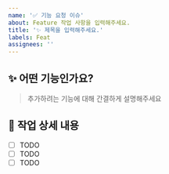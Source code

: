 ```yaml
---
name: '✅ 기능 요청 이슈'
about: Feature 작업 사항을 입력해주세요.
title: '✨ 제목을 입력해주세요.'
labels: Feat
assignees: ''
---
```


<!-- 참고할만한 자료가 없다면 삭제해주세요. -->

<!-- 요청에 맞는 이모지를 골라, 제목과 함께 달아주세요! -->
<!--
🎨	코드의 형식 / 구조를 개선 할 때
📰	새 파일을 만들 때
📝	사소한 코드 또는 언어를 변경할 때
🐎	성능을 향상시킬 때
📚	문서를 쓸 때
🐛	버그 reporting할 때, @FIXME 주석 태그 삽입
🚑	버그를 고칠 때
🔥	코드 또는 파일 제거할 때 , @CHANGED주석 태그와 함께
🚜	파일 구조를 변경할 때 . 🎨과 함께 사용
🔨	코드를 리팩토링 할 때
💄	UI / style 개선시
♿️	접근성을 향상시킬 때
🚧	WIP (진행중인 작업)에 커밋, @REVIEW주석 태그와 함께 사용
💎	New Release
🔖	버전 태그
✨	새로운 기능을 소개 할 때
⚡️	도입 할 때 이전 버전과 호환되지 않는 특징, @CHANGED주석 태그 사용
💡	새로운 아이디어, @IDEA주석 태그
🚀	배포 / 개발 작업 과 관련된 모든 것
-->

## :sparkles: 어떤 기능인가요?

> 추가하려는 기능에 대해 간결하게 설명해주세요

<!-- 추가하려는 기능에 대해 적어주세요. -->

## :memo: 작업 상세 내용

-   [ ] TODO
-   [ ] TODO
-   [ ] TODO

